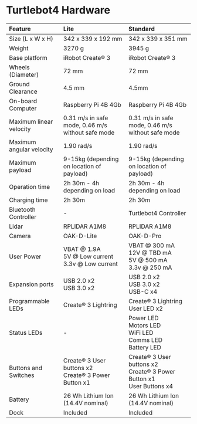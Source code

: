 # Turtlebot4 Hardware

| Feature                  | Lite                                                        | Standard                                                                        |
|:-------------------------|:------------------------------------------------------------|:--------------------------------------------------------------------------------|
| Size (L x W x H)         | 342 x 339 x 192 mm                                          | 342 x 339 x 351 mm                                                              |
| Weight                   | 3270 g                                                      | 3945 g                                                                          |
| Base platform            | iRobot Create® 3                                            | iRobot Create® 3                                                                |
| Wheels (Diameter)        | 72 mm                                                       | 72 mm                                                                           |
| Ground Clearance         | 4.5 mm                                                      | 4.5mm                                                                           |
| On-board Computer        | Raspberry Pi 4B 4Gb                                         | Raspberry Pi 4B 4Gb                                                             |
| Maximum linear velocity  | 0.31 m/s in safe mode, 0.46 m/s without safe mode           | 0.31 m/s in safe mode, 0.46 m/s without safe mode                               |
| Maximum angular velocity | 1.90 rad/s                                                  | 1.90 rad/s                                                                      |
| Maximum payload          | 9-15kg (depending on location of payload)                   | 9-15kg (depending on location of payload)                                       |
| Operation time           | 2h 30m - 4h depending on load                               | 2h 30m - 4h depending on load                                                   |
| Charging time            | 2h 30m                                                      | 2h 30m                                                                          |
| Bluetooth Controller     | -                                                           | Turtlebot4 Controller                                                           |
| Lidar                    | RPLIDAR A1M8                                                | RPLIDAR A1M8                                                                    |
| Camera                   | OAK-D-Lite                                                  | OAK-D-Pro                                                                       |
| User Power               | VBAT @ 1.9A <br/> 5V @ Low current <br/> 3.3v @ Low current | VBAT @ 300 mA <br/> 12V @ TBD mA <br/> 5V @ 500 mA <br/> 3.3v @ 250 mA          |
| Expansion ports          | USB 2.0 x2 <br/> USB 3.0 x2                                 | USB 2.0 x2 <br/> USB 3.0 x2 <br/> USB-C x4                                      |
| Programmable LEDs        | Create® 3 Lightring                                         | Create® 3 Lightring <br/> User LED x2                                           |
| Status LEDs              | -                                                           | Power LED <br/> Motors LED <br/> WiFi LED <br/> Comms LED <br/> Battery LED     |
| Buttons and Switches     | Create® 3 User buttons x2 <br/> Create® 3 Power Button x1   | Create® 3 User buttons x2 <br/> Create® 3 Power Button x1 <br/> User Buttons x4 |
| Battery                  | 26 Wh Lithium Ion (14.4V nominal)                           | 26 Wh Lithium Ion (14.4V nominal)                                               |
| Dock                     | Included                                                    | Included                                                                        |
